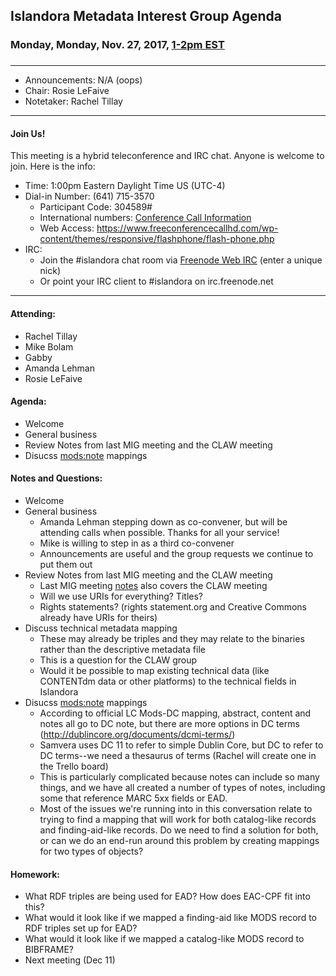 ## Islandora Metadata Interest Group Agenda
### Monday, Monday, Nov. 27, 2017, [1-2pm EST](http://www.thetimezoneconverter.com/?t=1%20pm&tz=Toronto&)
### 
---
* Announcements: N/A (oops)
* Chair: Rosie LeFaive
* Notetaker: Rachel Tillay  

---

#### Join Us!
This meeting is a hybrid teleconference and IRC chat. Anyone is welcome to join. Here is the info:
* Time: 1:00pm Eastern Daylight Time US (UTC-4)
* Dial-in Number: (641) 715-3570
  * Participant Code: 304589#
  * International numbers: [Conference Call Information](https://github.com/Islandora-CLAW/CLAW/wiki/Conference-Call-Information)
  * Web Access: https://www.freeconferencecallhd.com/wp-content/themes/responsive/flashphone/flash-phone.php
* IRC:
  * Join the #islandora chat room via [Freenode Web IRC](http://webchat.freenode.net/) (enter a unique nick)
  * Or point your IRC client to #islandora on irc.freenode.net
---

#### Attending:
* Rachel Tillay
* Mike Bolam
* Gabby
* Amanda Lehman
* Rosie LeFaive

#### Agenda:
* Welcome
* General business
* Review Notes from last MIG meeting and the CLAW meeting
* Disucss [mods:note](https://trello.com/c/BDRishWv) mappings

#### Notes and Questions:
* Welcome
* General business
     * Amanda Lehman stepping down as co-convener, but will be attending calls when possible. Thanks for all your service! 
     * Mike is willing to step in as a third co-convener
     * Announcements are useful and the group requests we continue to put them out
* Review Notes from last MIG meeting and the CLAW meeting
     * Last MIG meeting [notes](https://github.com/islandora-interest-groups/Islandora-Metadata-Interest-Group/blob/master/Meetings/2017_11_13.md) also covers the CLAW meeting
     * Will we use URIs for everything? Titles? 
     * Rights statements? (rights statement.org and Creative Commons already have URIs for theirs)
* Discuss technical metadata mapping
     * These may already be triples and they may relate to the binaries rather than the descriptive metadata file
     * This is a question for the CLAW group
     * Would it be possible to map existing technical data (like CONTENTdm data or other platforms) to the technical fields in Islandora
* Disucss [mods:note](https://trello.com/c/BDRishWv) mappings
     * According to official LC Mods-DC mapping, abstract, content and notes all go to DC note, but there are more options in DC terms (http://dublincore.org/documents/dcmi-terms/)
     * Samvera uses DC 11 to refer to simple Dublin Core, but DC to refer to DC terms--we need a thesaurus of terms (Rachel will create one in the Trello board)
     * This is particularly complicated because notes can include so many things, and we have all created a number of types of notes, including some that reference MARC 5xx fields or EAD.
     * Most of the issues we're running into in this conversation relate to trying to find a mapping that will work for both catalog-like records and finding-aid-like records. Do we need to find a solution for both, or can we do an end-run around this problem by creating mappings for two types of objects?

#### Homework: 
* What RDF triples are being used for EAD? How does EAC-CPF fit into this?
* What would it look like if we mapped a finding-aid like MODS record to RDF triples set up for EAD?
* What would it look like if we mapped a catalog-like MODS record to BIBFRAME?
* Next meeting (Dec 11)
